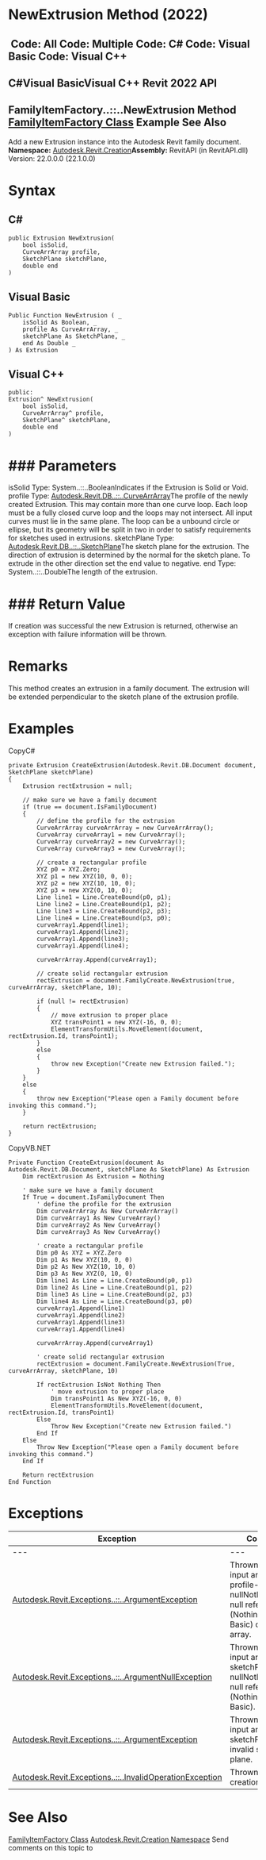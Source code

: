 # NewExtrusion Method (2022)

﻿
 Code: All Code: Multiple Code: C# Code: Visual Basic Code: Visual C++   
---  
C#Visual BasicVisual C++
Revit 2022 API  
---  
FamilyItemFactory..::..NewExtrusion Method   
[FamilyItemFactory Class](a7622967-1381-c17f-ed04-1ebe40da0440.md "FamilyItemFactory Class") Example See Also  
---  
Add a new Extrusion instance into the Autodesk Revit family document.
**Namespace:** [Autodesk.Revit.Creation](ded320da-058a-4edd-0418-0582389559a7.md "Autodesk.Revit.Creation Namespace")**Assembly:** RevitAPI (in RevitAPI.dll) Version: 22.0.0.0 (22.1.0.0)
# Syntax
C#  
---  
```text
public Extrusion NewExtrusion(
	bool isSolid,
	CurveArrArray profile,
	SketchPlane sketchPlane,
	double end
)
```
  
Visual Basic  
---  
```text
Public Function NewExtrusion ( _
	isSolid As Boolean, _
	profile As CurveArrArray, _
	sketchPlane As SketchPlane, _
	end As Double _
) As Extrusion
```
  
Visual C++  
---  
```text
public:
Extrusion^ NewExtrusion(
	bool isSolid, 
	CurveArrArray^ profile, 
	SketchPlane^ sketchPlane, 
	double end
)
```
  
# ### Parameters
isSolid
    Type: System..::..BooleanIndicates if the Extrusion is Solid or Void.
profile
    Type: [Autodesk.Revit.DB..::..CurveArrArray](c9d071fe-9724-42ed-e280-57381cd44301.md "CurveArrArray Class")The profile of the newly created Extrusion. This may contain more than one curve loop. Each loop must be a fully closed curve loop and the loops may not intersect. All input curves must lie in the same plane. The loop can be a unbound circle or ellipse, but its geometry will be split in two in order to satisfy requirements for sketches used in extrusions.
sketchPlane
    Type: [Autodesk.Revit.DB..::..SketchPlane](ba104029-d175-7e75-caef-667a4281f4af.md "SketchPlane Class")The sketch plane for the extrusion. The direction of extrusion is determined by the normal for the sketch plane. To extrude in the other direction set the end value to negative.
end
    Type: System..::..DoubleThe length of the extrusion.
# ### Return Value
If creation was successful the new Extrusion is returned, otherwise an exception with failure information will be thrown.
# Remarks
This method creates an extrusion in a family document. The extrusion will be extended perpendicular to the sketch plane of the extrusion profile. 
# Examples
CopyC#
```text
private Extrusion CreateExtrusion(Autodesk.Revit.DB.Document document, SketchPlane sketchPlane)
{
    Extrusion rectExtrusion = null;

    // make sure we have a family document
    if (true == document.IsFamilyDocument)
    {
        // define the profile for the extrusion
        CurveArrArray curveArrArray = new CurveArrArray();
        CurveArray curveArray1 = new CurveArray();
        CurveArray curveArray2 = new CurveArray();
        CurveArray curveArray3 = new CurveArray();

        // create a rectangular profile
        XYZ p0 = XYZ.Zero;
        XYZ p1 = new XYZ(10, 0, 0);
        XYZ p2 = new XYZ(10, 10, 0);
        XYZ p3 = new XYZ(0, 10, 0);
        Line line1 = Line.CreateBound(p0, p1);
        Line line2 = Line.CreateBound(p1, p2);
        Line line3 = Line.CreateBound(p2, p3);
        Line line4 = Line.CreateBound(p3, p0);
        curveArray1.Append(line1);
        curveArray1.Append(line2);
        curveArray1.Append(line3);
        curveArray1.Append(line4);

        curveArrArray.Append(curveArray1);

        // create solid rectangular extrusion
        rectExtrusion = document.FamilyCreate.NewExtrusion(true, curveArrArray, sketchPlane, 10);

        if (null != rectExtrusion)
        {
            // move extrusion to proper place
            XYZ transPoint1 = new XYZ(-16, 0, 0);
            ElementTransformUtils.MoveElement(document, rectExtrusion.Id, transPoint1);
        }
        else
        {
            throw new Exception("Create new Extrusion failed.");
        }
    }
    else
    {
        throw new Exception("Please open a Family document before invoking this command.");
    }

    return rectExtrusion;
}
```

CopyVB.NET
```text
Private Function CreateExtrusion(document As Autodesk.Revit.DB.Document, sketchPlane As SketchPlane) As Extrusion
    Dim rectExtrusion As Extrusion = Nothing

    ' make sure we have a family document
    If True = document.IsFamilyDocument Then
        ' define the profile for the extrusion
        Dim curveArrArray As New CurveArrArray()
        Dim curveArray1 As New CurveArray()
        Dim curveArray2 As New CurveArray()
        Dim curveArray3 As New CurveArray()

        ' create a rectangular profile
        Dim p0 As XYZ = XYZ.Zero
        Dim p1 As New XYZ(10, 0, 0)
        Dim p2 As New XYZ(10, 10, 0)
        Dim p3 As New XYZ(0, 10, 0)
        Dim line1 As Line = Line.CreateBound(p0, p1)
        Dim line2 As Line = Line.CreateBound(p1, p2)
        Dim line3 As Line = Line.CreateBound(p2, p3)
        Dim line4 As Line = Line.CreateBound(p3, p0)
        curveArray1.Append(line1)
        curveArray1.Append(line2)
        curveArray1.Append(line3)
        curveArray1.Append(line4)

        curveArrArray.Append(curveArray1)

        ' create solid rectangular extrusion
        rectExtrusion = document.FamilyCreate.NewExtrusion(True, curveArrArray, sketchPlane, 10)

        If rectExtrusion IsNot Nothing Then
            ' move extrusion to proper place
            Dim transPoint1 As New XYZ(-16, 0, 0)
            ElementTransformUtils.MoveElement(document, rectExtrusion.Id, transPoint1)
        Else
            Throw New Exception("Create new Extrusion failed.")
        End If
    Else
        Throw New Exception("Please open a Family document before invoking this command.")
    End If

    Return rectExtrusion
End Function
```

# Exceptions
| Exception | Condition |
| --- | --- |
| --- | --- |
| [Autodesk.Revit.Exceptions..::..ArgumentException](2e6e4206-97a8-dd4b-df5d-4269f4bb6088.md "ArgumentException Class") | Thrown when the input argument-profile-is nullNothingnullptra null reference (Nothing in Visual Basic) or empty array. |
| [Autodesk.Revit.Exceptions..::..ArgumentNullException](631e1424-60f4-929b-4e52-dda9dcd26316.md "ArgumentNullException Class") | Thrown when the input argument-sketchPlane-is nullNothingnullptra null reference (Nothing in Visual Basic). |
| [Autodesk.Revit.Exceptions..::..ArgumentException](2e6e4206-97a8-dd4b-df5d-4269f4bb6088.md "ArgumentException Class") | Thrown when the input argument-sketchPlane-is an invalid sketch plane. |
| [Autodesk.Revit.Exceptions..::..InvalidOperationException](9e715f03-3884-e539-4dd6-8d7545733adc.md "InvalidOperationException Class") | Thrown when the creation failed. |

# See Also
[FamilyItemFactory Class](a7622967-1381-c17f-ed04-1ebe40da0440.md "FamilyItemFactory Class")
[Autodesk.Revit.Creation Namespace](ded320da-058a-4edd-0418-0582389559a7.md "Autodesk.Revit.Creation Namespace")
Send comments on this topic to 